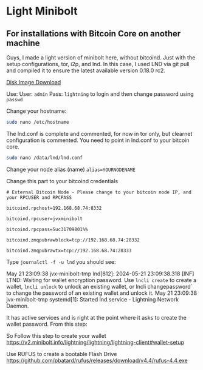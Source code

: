 # Light Minibolt
## For installations with Bitcoin Core on another machine

Guys, I made a light version of minibolt here, without bitcoind. Just with the setup configurations, tor, i2p, and lnd. In this case, I used LND via git pull and compiled it to ensure the latest available version 0.18.0 rc2.

[Disk Image Download](https://1drv.ms/u/s!AuOr1MO73leJi5RS3MFUBo7HP_xutg?e=SExAEJ)

Use: User: `admin` Pass: `lightning` to login and then change password using `passwd`

Change your hostname:
```bash
sudo nano /etc/hostname
```

The lnd.conf is complete and commented, for now in tor only, but clearnet configuration is commented.
You need to point in lnd.conf to your bitcoin core.
```bash
sudo nano /data/lnd/lnd.conf
```
Change your node alias (name)
`alias=YOURNODENAME`

Change this part to your bitcoind credentials

`# External Bitcoin Node - Please change to your bitcoin node IP, and your RPCUSER and RPCPASS`

`bitcoind.rpchost=192.168.68.74:8332`

`bitcoind.rpcuser=jvxminibolt`

`bitcoind.rpcpass=Suc31709801%%`

`bitcoind.zmqpubrawblock=tcp://192.168.68.74:28332`

`bitcoind.zmqpubrawtx=tcp://192.168.68.74:28333`


Type `journalctl -f -u lnd`
you should see:

May 21 23:09:38 jvx-minibolt-tmp lnd[812]: 2024-05-21 23:09:38.318 [INF] LTND: Waiting for wallet encryption password. Use `lncli create` to create a wallet, `lncli unlock` to unlock an existing wallet, or lncli changepassword` to change the password of an existing wallet and unlock it.
May 21 23:09:38 jvx-minibolt-tmp systemd[1]: Started lnd.service - Lightning Network Daemon.

It has active services and is right at the point where it asks to create the wallet password. From this step:

So Follow this step to create your wallet
https://v2.minibolt.info/lightning/lightning/lightning-client#wallet-setup

Use RUFUS to create a bootable Flash Drive
https://github.com/pbatard/rufus/releases/download/v4.4/rufus-4.4.exe
